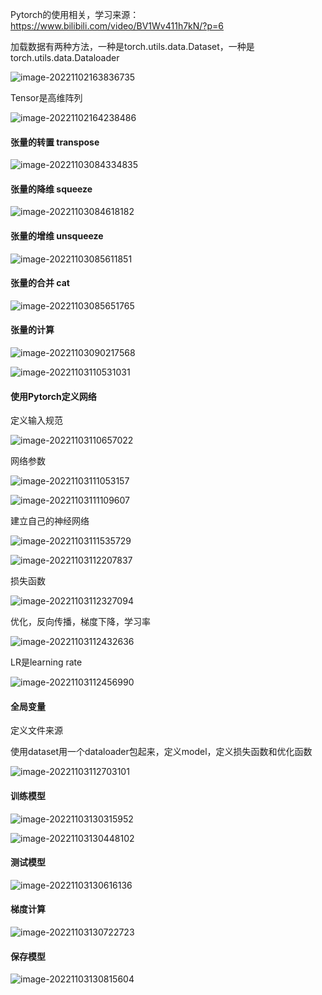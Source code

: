 Pytorch的使用相关，学习来源：https://www.bilibili.com/video/BV1Wv411h7kN/?p=6

加载数据有两种方法，一种是torch.utils.data.Dataset，一种是torch.utils.data.Dataloader

![image-20221102163836735](https://i0.hdslb.com/bfs/album/9e40a15d84c37727aa456bb44d4967b35d638481.png)

Tensor是高维阵列

![image-20221102164238486](https://i0.hdslb.com/bfs/album/383a1da1c440768d764cda1bdea433f7b1c1ea27.png)

#### 张量的转置 transpose

![image-20221103084334835](https://i0.hdslb.com/bfs/album/9c12de70b3bcfb0bda32699fe376a0e9c19d0822.png)

#### 张量的降维 squeeze

![image-20221103084618182](https://i0.hdslb.com/bfs/album/d742b514d2324996ac6a7f5ca611efc3eccc83ef.png)

#### 张量的增维 unsqueeze

![image-20221103085611851](https://i0.hdslb.com/bfs/album/cda44139779c140cf520401c55db008600be0b86.png)

#### 张量的合并 cat

![image-20221103085651765](https://i0.hdslb.com/bfs/album/ca267441dcd9389471a79f539cad9d3b8b48a451.png)

#### 张量的计算

![image-20221103090217568](https://i0.hdslb.com/bfs/album/2fb2e90a66306163eb5581a5a55e3ebe5b9a345f.png)

![image-20221103110531031](https://i0.hdslb.com/bfs/album/cd3052297402c75c7dd3324b755b6df6cb7e0bd2.png)

#### 使用Pytorch定义网络

定义输入规范

![image-20221103110657022](https://i0.hdslb.com/bfs/album/fe49e2a11220f28e2ac5e6dd68106215ebc78bc9.png)

网络参数

![image-20221103111053157](https://i0.hdslb.com/bfs/album/e81e051a9e7a69187e604aff71002f729e0eb39c.png)



![image-20221103111109607](https://i0.hdslb.com/bfs/album/72dd99b861c40ca5c3ca29124e3075bf7a813c63.png)

建立自己的神经网络

![image-20221103111535729](https://i0.hdslb.com/bfs/album/9e390b912cc9b976956fff6588363b3c5f073c5e.png)

![image-20221103112207837](https://i0.hdslb.com/bfs/album/53b7a489fc889993d6c616fe717303ee063d42ad.png)

损失函数

![image-20221103112327094](https://i0.hdslb.com/bfs/album/99a30cc94b066d581927c60eef55686c6fcb5a9c.png)

优化，反向传播，梯度下降，学习率

![image-20221103112432636](https://i0.hdslb.com/bfs/album/5400afb43171c75e71804aac1780468afe9c035a.png)

LR是learning rate

![image-20221103112456990](https://i0.hdslb.com/bfs/album/1ede60d25492b62e05e63198f80ad941a0f96039.png)

#### 全局变量

定义文件来源

使用dataset用一个dataloader包起来，定义model，定义损失函数和优化函数

![image-20221103112703101](https://i0.hdslb.com/bfs/album/735d6f1087ea4ba3717a0616627584f71ab1d221.png)

#### 训练模型

![image-20221103130315952](https://i0.hdslb.com/bfs/album/aa9b225eefedec07bf76386488933ae24ad53105.png)



![image-20221103130448102](https://i0.hdslb.com/bfs/album/81d1688c812c6c5316c41695c56ccec756731641.png)

#### 测试模型

![image-20221103130616136](https://i0.hdslb.com/bfs/album/09c145f098238bb90b0cde9d1ee0ed15cbd24990.png)

#### 梯度计算

![image-20221103130722723](https://i0.hdslb.com/bfs/album/297707ea333781d3c2a56784387b87cb136439c9.png)

#### 保存模型

![image-20221103130815604](https://i0.hdslb.com/bfs/album/7466748c532bfd0b2fbf57424b23e3deef94684f.png)